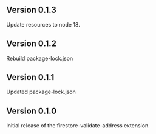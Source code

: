 ## Version 0.1.3

Update resources to node 18.

## Version 0.1.2

Rebuild package-lock.json

## Version 0.1.1

Updated package-lock.json

## Version 0.1.0

Initial release of the firestore-validate-address extension.
